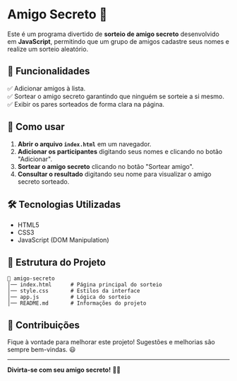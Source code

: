 # Amigo Secreto 🎁

Este é um programa divertido de **sorteio de amigo secreto** desenvolvido em **JavaScript**, permitindo que um grupo de amigos cadastre seus nomes e realize um sorteio aleatório.

## 📌 Funcionalidades

✅ Adicionar amigos à lista.  
✅ Sortear o amigo secreto garantindo que ninguém se sorteie a si mesmo.  
✅ Exibir os pares sorteados de forma clara na página.

## 🚀 Como usar

1. **Abrir o arquivo `index.html`** em um navegador.
2. **Adicionar os participantes** digitando seus nomes e clicando no botão "Adicionar".
3. **Sortear o amigo secreto** clicando no botão "Sortear amigo".
4. **Consultar o resultado** digitando seu nome para visualizar o amigo secreto sorteado.

## 🛠️ Tecnologias Utilizadas

- HTML5
- CSS3
- JavaScript (DOM Manipulation)

## 📂 Estrutura do Projeto

```
📁 amigo-secreto
│── index.html      # Página principal do sorteio
│── style.css       # Estilos da interface
│── app.js          # Lógica do sorteio
│── README.md       # Informações do projeto
```

## 🎉 Contribuições

Fique à vontade para melhorar este projeto! Sugestões e melhorias são sempre bem-vindas. 😃

---
**Divirta-se com seu amigo secreto!** 🎄🎁

